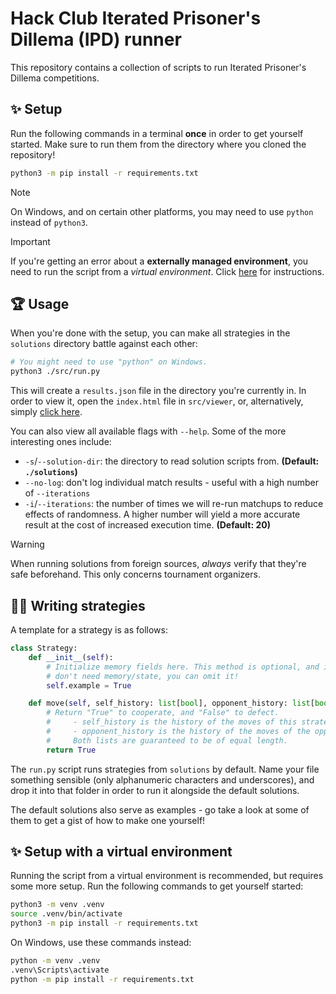 # Hack Club Iterated Prisoner's Dillema (IPD) runner
This repository contains a collection of scripts to run Iterated Prisoner's Dillema competitions.

## ✨ Setup
Run the following commands in a terminal **once** in order to get yourself started. Make sure to run them from the directory where you cloned the repository!

```sh
python3 -m pip install -r requirements.txt
```

> [!NOTE]
> On Windows, and on certain other platforms, you may need to use `python` instead of `python3`.

> [!IMPORTANT]
> If you're getting an error about a **externally managed environment**, you need to run the script from a *virtual environment*. Click [here](#-setup-with-a-virtual-environment) for instructions.

## 🏆 Usage
When you're done with the setup, you can make all strategies in the `solutions` directory battle against each other:

```sh
# You might need to use "python" on Windows.
python3 ./src/run.py
```

This will create a `results.json` file in the directory you're currently in. In order to view it, open the `index.html` file in `src/viewer`, or, alternatively, simply [click here](https://ascpixi.dev/ipd).

You can also view all available flags with `--help`. Some of the more interesting ones include:
- `-s`/`--solution-dir`: the directory to read solution scripts from. **(Default: `./solutions`)**
- `--no-log`: don't log individual match results - useful with a high number of `--iterations`
- `-i`/`--iterations`: the number of times we will re-run matchups to reduce effects of randomness. A higher number will yield a more accurate result at the cost of increased execution time. **(Default: 20)**

> [!WARNING]
> When running solutions from foreign sources, *always* verify that they're safe beforehand. This only concerns tournament organizers.

## 🧑‍💻 Writing strategies
A template for a strategy is as follows:

```py
class Strategy:
    def __init__(self):
        # Initialize memory fields here. This method is optional, and if you
        # don't need memory/state, you can omit it!
        self.example = True

    def move(self, self_history: list[bool], opponent_history: list[bool]):
        # Return "True" to cooperate, and "False" to defect.
        #     - self_history is the history of the moves of this strategy.
        #     - opponent_history is the history of the moves of the opponent.
        #     Both lists are guaranteed to be of equal length.
        return True
```

The `run.py` script runs strategies from `solutions` by default. Name your file something sensible (only alphanumeric characters and underscores), and drop it into that folder in order to run it alongside the default solutions.

The default solutions also serve as examples - go take a look at some of them to get a gist of how to make one yourself!

## ✨ Setup with a virtual environment
Running the script from a virtual environment is recommended, but requires some more setup. Run the following commands to get yourself started:

```sh
python3 -m venv .venv
source .venv/bin/activate
python3 -m pip install -r requirements.txt
```

On Windows, use these commands instead:
```sh
python -m venv .venv
.venv\Scripts\activate
python -m pip install -r requirements.txt
```
